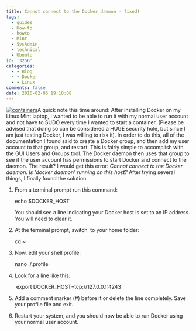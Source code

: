 ```yaml
---
title: Cannot connect to the Docker daemon - fixed!
tags:
  - guides
  - How-to
  - howto
  - Mint
  - SysAdmin
  - technical
  - Ubuntu
id: '3256'
categories:
  - - Blog
  - - Docker
  - - Linux
comments: false
date: 2016-02-06 19:10:08
---
```


[![containers](http://edpflager.com/wp-content/uploads/2016/02/containers-1529075-638x480-300x226.jpg)](http://edpflager.com/?attachment_id=3258#main)A quick note this time around: After installing Docker on my Linux Mint laptop, I wanted to be able to run it with my normal user account and not have to SUDO every time I wanted to start a container. (Please be advised that doing so can be considered a HUGE security hole, but since I am just testing Docker, I was willing to risk it). In order to do this, all of the documentation I found said to create a Docker group, and then add my user account to that group, and restart. This is fairly simple to accomplish with the GUI Users and Groups tool. The Docker daemon then uses that group to see if the user account has permissions to start Docker and connect to the daemon. The result? I would get this error: _Cannot connect to the Docker daemon. Is 'docker daemon' running on this host?_ After trying several things, I finally found the solution.

1.  From a terminal prompt run this command:
    
    echo $DOCKER\_HOST
    
    You should see a line indicating your Docker host is set to an IP address. You will need to clear it.
2.  At the terminal prompt, switch  to your home folder:
    
    cd ~
    
3.  Now, edit your shell profile:
    
     nano ./.profile
    
4.  Look for a line like this:
    
     export DOCKER\_HOST=tcp://127.0.0.1:4243
    
5.  Add a comment marker (#) before it or delete the line completely. Save your profile file and exit.
6.  Restart your system, and you should now be able to run Docker using your normal user account.